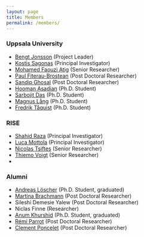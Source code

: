 ```yaml
---
layout: page
title: Members
permalink: /members/
---
```


### Uppsala University

- [Bengt Jonsson][BengtJonssonHomepage] (Project Leader)
- [Kostis Sagonas][KostisSagonasHomepage] (Principal Investigator)
- [Mohamed Faouzi Atig][AtigHomepage] (Senior Researcher)
- [Paul Fiterau-Brostean][PaulFiterauHomepage] (Post Doctoral Researcher)
- [Sandip Ghosal][SandipGhosalHomepage] (Post Doctoral Researcher)
- [Hooman Asadian][HoomanAsadianHomepage] (Ph.D. Student)
- [Sarbojit Das][SarbojitDasHomepage] (Ph.D. Student)
- [Magnus Lång][MagnusLangHomepage] (Ph.D. Student)
- [Fredrik Tåquist][FredrikTaquistHomepage] (Ph.D. Student)

### RISE

- [Shahid Raza][ShahidRazaHomepage] (Principal Investigator)
- [Luca Mottola][LucaMottolaHomepage] (Principal Investigator) 
- [Nicolas Tsiftes][NicolasTsiftesHomepage] (Senior Researcher) 
- [Thiemo Voigt][ThiemoVoigtHomepage] (Senior Researcher) 
- [Chetna Singhal]: [ChetnaSinghalHomepage] (Post Doctoral Researcher)

### Alumni
- [Andreas Löscher][AndreasLöscherScholar] (Ph.D. Student, graduated)
- [Martina Brachmann][MartinaBrachmannHomepage] (Post Doctoral Researcher)
- Sileshi Demesie Yalew (Post Doctoral Researcher)
- Niclas Finne (Researcher)
- [Anum Khurshid][AnumKhurshidHomepage] (Ph.D. Student, graduated)
- [Rémi Parrot][RemiParrotHomepage] (Post Doctoral Researcher)
- [Clement Poncelet][ClementPonceletHomepage] (Post Doctoral Researcher)

[BengtJonssonHomepage]: http://user.it.uu.se/~bengt/
[KostisSagonasHomepage]: http://user.it.uu.se/~kostis/
[AtigHomepage]: https://www.it.uu.se/katalog/mohat117/atig
[PaulFiterauHomepage]: http://www.it.uu.se/katalog/paufi492
[SandipGhosalHomepage]: https://www.it.uu.se/katalog/sangh443
[RemiParrotHomepage]: https://www.it.uu.se/katalog/rempa665
[ClementPonceletHomepage]: http://www.it.uu.se/katalog/clepo169
[HoomanAsadianHomepage]: http://www.it.uu.se/katalog/hooas351
[SarbojitDasHomepage]: http://www.it.uu.se/katalog/sarda436
[MagnusLangHomepage]: http://www.it.uu.se/katalog/magla262
[FredrikTaquistHomepage]: http://www.it.uu.se/katalog/freta296
[AndreasLöscherScholar]: https://scholar.google.com/citations?user=E4LXtaEAAAAJ
[ShahidRazaHomepage]: https://www.ri.se/shahid-raza
[LucaMottolaHomepage]: https://www.ri.se/luca-mottola
[NicolasTsiftesHomepage]: https://www.ri.se/nicolas-tsiftes
[ThiemoVoigtHomepage]: https://www.ri.se/en/person/thiemo-voigt
[MartinaBrachmannHomepage]: https://martinabr.github.io/
[ChetnaSinghalHomepage]: https://www.ri.se/en/person/chetna-singhal
[AnumKhurshidHomepage]: https://www.ri.se/anum-khurshid
